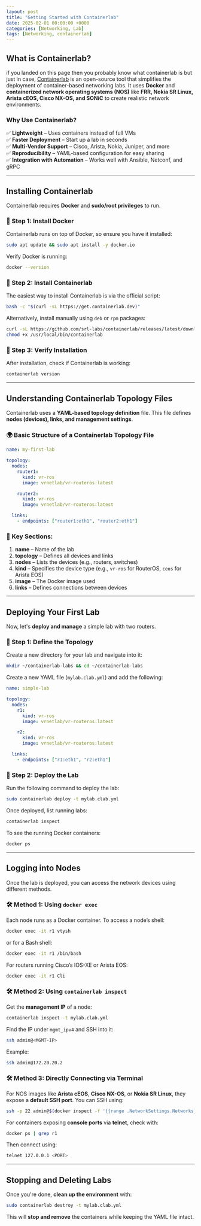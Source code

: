 ```yaml
---
layout: post
title: "Getting Started with Containerlab"
date: 2025-02-01 00:00:00 +0000
categories: [Networking, Lab]
tags: [Networking, containerlab]
---
```


## What is Containerlab?  
if you landed on this page then you probably know what containerlab is but just in case, [Containerlab](https://containerlab.dev/) is an open-source tool that simplifies the deployment of container-based networking labs. It uses **Docker** and **containerized network operating systems (NOS)** like **FRR, Nokia SR Linux, Arista cEOS, Cisco NX-OS, and SONiC** to create realistic network environments.

### Why Use Containerlab?  
✅ **Lightweight** – Uses containers instead of full VMs  
✅ **Faster Deployment** – Start up a lab in seconds  
✅ **Multi-Vendor Support** – Cisco, Arista, Nokia, Juniper, and more  
✅ **Reproducibility** – YAML-based configuration for easy sharing  
✅ **Integration with Automation** – Works well with Ansible, Netconf, and gRPC  

---

## Installing Containerlab  
Containerlab requires **Docker** and **sudo/root privileges** to run.  

### 📌 Step 1: Install Docker  
Containerlab runs on top of Docker, so ensure you have it installed:

```bash
sudo apt update && sudo apt install -y docker.io
```
Verify Docker is running:  
```bash
docker --version
```

### 📌 Step 2: Install Containerlab  
The easiest way to install Containerlab is via the official script:

```bash
bash -c "$(curl -sL https://get.containerlab.dev)"
```
Alternatively, install manually using `deb` or `rpm` packages:

```bash
curl -sL https://github.com/srl-labs/containerlab/releases/latest/download/containerlab-linux-amd64 -o /usr/local/bin/containerlab
chmod +x /usr/local/bin/containerlab
```

### 📌 Step 3: Verify Installation  
After installation, check if Containerlab is working:

```bash
containerlab version
```

---

## Understanding Containerlab Topology Files  
Containerlab uses a **YAML-based topology definition** file. This file defines **nodes (devices), links, and management settings**.

### 🌍 Basic Structure of a Containerlab Topology File  
```yaml
name: my-first-lab

topology:
  nodes:
    router1:
      kind: vr-ros
      image: vrnetlab/vr-routeros:latest

    router2:
      kind: vr-ros
      image: vrnetlab/vr-routeros:latest

  links:
    - endpoints: ["router1:eth1", "router2:eth1"]
```

### 📌 Key Sections:
1. **name** – Name of the lab  
2. **topology** – Defines all devices and links  
3. **nodes** – Lists the devices (e.g., routers, switches)  
4. **kind** – Specifies the device type (e.g., `vr-ros` for RouterOS, `ceos` for Arista EOS)  
5. **image** – The Docker image used  
6. **links** – Defines connections between devices  

---

## Deploying Your First Lab  
Now, let's **deploy and manage** a simple lab with two routers.

### 📌 Step 1: Define the Topology  
Create a new directory for your lab and navigate into it:

```bash
mkdir ~/containerlab-labs && cd ~/containerlab-labs
```

Create a new YAML file (`mylab.clab.yml`) and add the following:

```yaml
name: simple-lab

topology:
  nodes:
    r1:
      kind: vr-ros
      image: vrnetlab/vr-routeros:latest

    r2:
      kind: vr-ros
      image: vrnetlab/vr-routeros:latest

  links:
    - endpoints: ["r1:eth1", "r2:eth1"]
```

### 📌 Step 2: Deploy the Lab  
Run the following command to deploy the lab:

```bash
sudo containerlab deploy -t mylab.clab.yml
```

Once deployed, list running labs:

```bash
containerlab inspect
```

To see the running Docker containers:

```bash
docker ps
```

---

## Logging into Nodes  
Once the lab is deployed, you can access the network devices using different methods.

### 🛠 Method 1: Using `docker exec`  
Each node runs as a Docker container. To access a node’s shell:

```bash
docker exec -it r1 vtysh
```
or for a Bash shell:
```bash
docker exec -it r1 /bin/bash
```

For routers running Cisco’s IOS-XE or Arista EOS:
```bash
docker exec -it r1 Cli
```

### 🛠 Method 2: Using `containerlab inspect`  
Get the **management IP** of a node:
```bash
containerlab inspect -t mylab.clab.yml
```
Find the IP under `mgmt_ipv4` and SSH into it:

```bash
ssh admin@<MGMT-IP>
```

Example:
```bash
ssh admin@172.20.20.2
```

### 🛠 Method 3: Directly Connecting via Terminal  
For NOS images like **Arista cEOS**, **Cisco NX-OS**, or **Nokia SR Linux**, they expose a **default SSH port**. You can SSH using:

```bash
ssh -p 22 admin@$(docker inspect -f '{{range .NetworkSettings.Networks}}{{.IPAddress}}{{end}}' r1)
```

For containers exposing **console ports** via **telnet**, check with:
```bash
docker ps | grep r1
```
Then connect using:
```bash
telnet 127.0.0.1 <PORT>
```

---

## Stopping and Deleting Labs  
Once you're done, **clean up the environment** with:

```bash
sudo containerlab destroy -t mylab.clab.yml
```

This will **stop and remove** the containers while keeping the YAML file intact.
